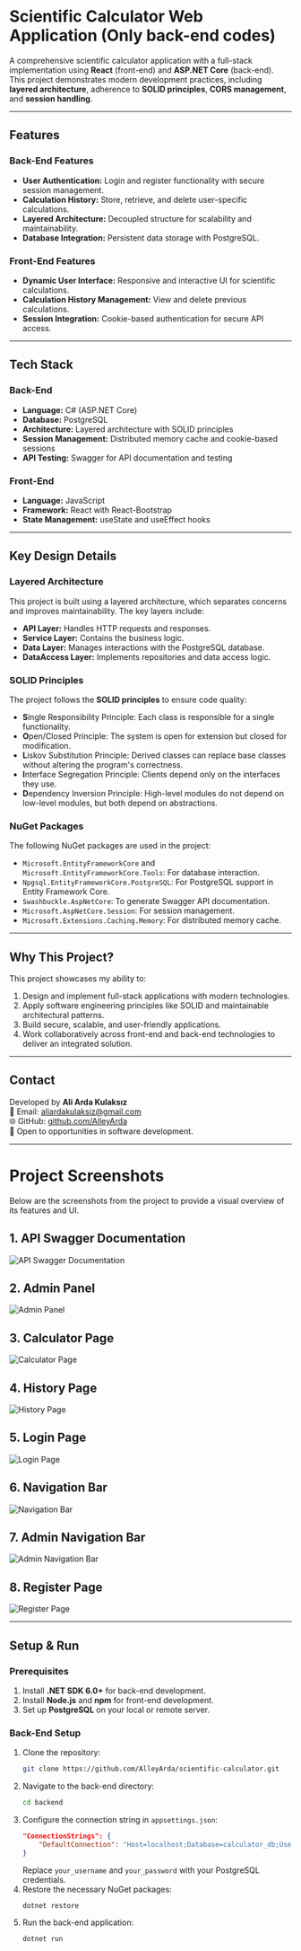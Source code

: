 
# Scientific Calculator Web Application (Only back-end codes)

A comprehensive scientific calculator application with a full-stack implementation using **React** (front-end) and **ASP.NET Core** (back-end). This project demonstrates modern development practices, including **layered architecture**, adherence to **SOLID principles**, **CORS management**, and **session handling**.

---

## Features

### Back-End Features
- **User Authentication:** Login and register functionality with secure session management.
- **Calculation History:** Store, retrieve, and delete user-specific calculations.
- **Layered Architecture:** Decoupled structure for scalability and maintainability.
- **Database Integration:** Persistent data storage with PostgreSQL.

### Front-End Features
- **Dynamic User Interface:** Responsive and interactive UI for scientific calculations.
- **Calculation History Management:** View and delete previous calculations.
- **Session Integration:** Cookie-based authentication for secure API access.

---

## Tech Stack

### Back-End
- **Language:** C# (ASP.NET Core)
- **Database:** PostgreSQL
- **Architecture:** Layered architecture with SOLID principles
- **Session Management:** Distributed memory cache and cookie-based sessions
- **API Testing:** Swagger for API documentation and testing

### Front-End
- **Language:** JavaScript
- **Framework:** React with React-Bootstrap
- **State Management:** useState and useEffect hooks

---

## Key Design Details

### Layered Architecture
This project is built using a layered architecture, which separates concerns and improves maintainability. The key layers include:
- **API Layer:** Handles HTTP requests and responses.
- **Service Layer:** Contains the business logic.
- **Data Layer:** Manages interactions with the PostgreSQL database.
- **DataAccess Layer:** Implements repositories and data access logic.

### SOLID Principles
The project follows the **SOLID principles** to ensure code quality:
- **S**ingle Responsibility Principle: Each class is responsible for a single functionality.
- **O**pen/Closed Principle: The system is open for extension but closed for modification.
- **L**iskov Substitution Principle: Derived classes can replace base classes without altering the program's correctness.
- **I**nterface Segregation Principle: Clients depend only on the interfaces they use.
- **D**ependency Inversion Principle: High-level modules do not depend on low-level modules, but both depend on abstractions.

### NuGet Packages
The following NuGet packages are used in the project:
- `Microsoft.EntityFrameworkCore` and `Microsoft.EntityFrameworkCore.Tools`: For database interaction.
- `Npgsql.EntityFrameworkCore.PostgreSQL`: For PostgreSQL support in Entity Framework Core.
- `Swashbuckle.AspNetCore`: To generate Swagger API documentation.
- `Microsoft.AspNetCore.Session`: For session management.
- `Microsoft.Extensions.Caching.Memory`: For distributed memory cache.

---

## Why This Project?

This project showcases my ability to:
1. Design and implement full-stack applications with modern technologies.
2. Apply software engineering principles like SOLID and maintainable architectural patterns.
3. Build secure, scalable, and user-friendly applications.
4. Work collaboratively across front-end and back-end technologies to deliver an integrated solution.

---

## Contact

Developed by **Ali Arda Kulaksız**  
📧 Email: aliardakulaksiz@gmail.com  
🌐 GitHub: [github.com/AlleyArda](https://github.com/AlleyArda)  
📍 Open to opportunities in software development.

---

# Project Screenshots

Below are the screenshots from the project to provide a visual overview of its features and UI.

## 1. API Swagger Documentation
![API Swagger Documentation](assets/apiswagger.png)

## 2. Admin Panel
![Admin Panel](assets/adminpanel.png)

## 3. Calculator Page
![Calculator Page](assets/calculate.png)

## 4. History Page
![History Page](assets/history.png)

## 5. Login Page
![Login Page](assets/login.png)

## 6. Navigation Bar
![Navigation Bar](assets/nav.png)

## 7. Admin Navigation Bar
![Admin Navigation Bar](assets/navadmin.png)

## 8. Register Page
![Register Page](assets/register.png)

---

## Setup & Run

### Prerequisites
1. Install **.NET SDK 6.0+** for back-end development.
2. Install **Node.js** and **npm** for front-end development.
3. Set up **PostgreSQL** on your local or remote server.

### Back-End Setup
1. Clone the repository:
   ```bash
   git clone https://github.com/AlleyArda/scientific-calculator.git
   ```
2. Navigate to the back-end directory:
   ```bash
   cd backend
   ```
3. Configure the connection string in `appsettings.json`:
   ```json
   "ConnectionStrings": {
       "DefaultConnection": "Host=localhost;Database=calculator_db;Username=your_username;Password=your_password"
   }
   ```
   Replace `your_username` and `your_password` with your PostgreSQL credentials.
4. Restore the necessary NuGet packages:
   ```bash
   dotnet restore
   ```
5. Run the back-end application:
   ```bash
   dotnet run
   ```
